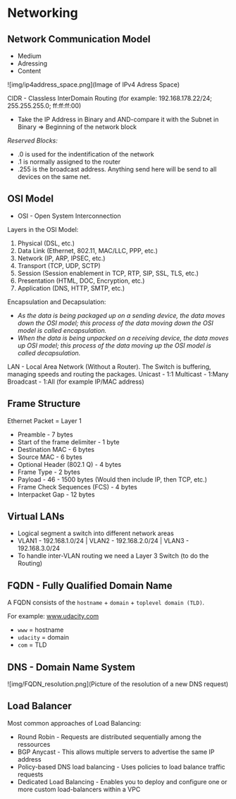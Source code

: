 # Networking

## Network Communication Model

* Medium
* Adressing
* Content

![img/ip4address_space.png](Image of IPv4 Adress Space)

CIDR - Classless InterDomain Routing (for example: 192.168.178.22/24; 255.255.255.0; ff:ff:ff:00)

* Take the IP Address in Binary and AND-compare it with the Subnet in Binary => Beginning of the network block

*Reserved Blocks:*

* .0 is used for the indentification of the network
* .1 is normally assigned to the router
* .255 is the broadcast address. Anything send here will be send to all devices on the same net.

## OSI Model

* OSI - Open System Interconnection

Layers in the OSI Model:

1. Physical (DSL, etc.)
2. Data Link (Ethernet, 802.11, MAC/LLC, PPP, etc.)
3. Network (IP, ARP, IPSEC, etc.)
4. Transport (TCP, UDP, SCTP)
5. Session (Session enablement in TCP, RTP, SIP, SSL, TLS, etc.)
6. Presentation (HTML, DOC, Encryption, etc.)
7. Application (DNS, HTTP, SMTP, etc.)

Encapsulation and Decapsulation:

* _As the data is being packaged up on a sending device, the data moves down the OSI model; this process of the data moving down the OSI model is called encapsulation._
* _When the data is being unpacked on a receiving device, the data moves _up_ OSI model; this process of the data moving up the OSI model is called decapsulation._

LAN - Local Area Network (Without a Router). The Switch is buffering, managing speeds and routing the packages.
Unicast - 1:1
Multicast - 1:Many
Broadcast - 1:All (for example IP/MAC address)

## Frame Structure

Ethernet Packet = Layer 1

* Preamble - 7 bytes
* Start of the frame delimiter - 1 byte
* Destination MAC - 6 bytes
* Source MAC - 6 bytes
* Optional Header (802.1 Q) - 4 bytes
* Frame Type - 2 bytes
* Payload - 46 - 1500 bytes (Would then include IP, then TCP, etc.)
* Frame Check Sequences (FCS) - 4 bytes
* Interpacket Gap - 12 bytes

## Virtual LANs

* Logical segment a switch into different network areas
* VLAN1 - 192.168.1.0/24 | VLAN2 - 192.168.2.0/24 | VLAN3 - 192.168.3.0/24
* To handle inter-VLAN routing we need a Layer 3 Switch (to do the Routing)

## FQDN - Fully Qualified Domain Name

A FQDN consists of the `hostname` + `domain` + `toplevel domain (TLD)`.

For example: www.udacity.com

* `www` = hostname
* `udacity` = domain
* `com` = TLD

## DNS - Domain Name System

![img/FQDN_resolution.png](Picture of the resolution of a new DNS request)

## Load Balancer

Most common approaches of Load Balancing:

* Round Robin - Requests are distributed sequentially among the ressources
* BGP Anycast - This allows multiple servers to advertise the same IP address
* Policy-based DNS load balancing - Uses policies to load balance traffic requests
* Dedicated Load Balancing - Enables you to deploy and configure one or more custom load-balancers within a VPC

